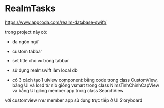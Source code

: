 # RealmTasks
https://www.appcoda.com/realm-database-swift/

trong project này có:
- đa ngôn ngữ
- custom tabbar
- set title cho vc trong tabbar
- sử dụng realmswift làm local db

- có 3 cách tạo 1 uiview component: bằng code trong class CustomView, bằng UI và load từ nib giống vsmart trong class NimsTinhChinhCapView và bằng UI giống member app trong class SearchView

với customview như member app sử dụng trực tiếp ở UI Storyboard
